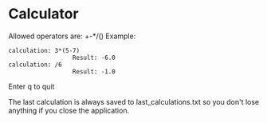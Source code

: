 Calculator
==========

Allowed operators are: +-*/()
Example:

```
calculation: 3*(5-7)
                  Result: -6.0
calculation: /6
                  Result: -1.0
```

Enter q to quit

The last calculation is always saved to last_calculations.txt so
you don't lose anything if you close the application.
